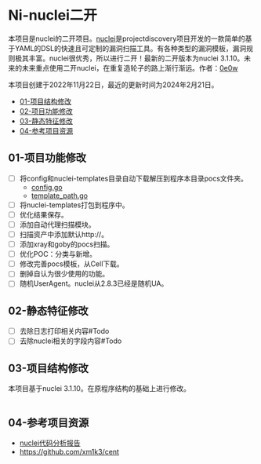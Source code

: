 # Ni-nuclei二开

本项目是nuclei的二开项目。[nuclei](https://github.com/projectdiscovery/nuclei)是projectdiscovery项目开发的一款简单的基于YAML的DSL的快速且可定制的漏洞扫描工具。有各种类型的漏洞模板，漏洞规则极其丰富。nuclei很优秀，所以进行二开！最新的二开版本为nuclei 3.1.10。未来的未来重点使用二开nuclei，在重复造轮子的路上渐行渐远。作者：[0e0w](https://github.com/0e0w)

本项目创建于2022年11月22日，最近的更新时间为2024年2月21日。

- [01-项目结构修改](https://github.com/Goqi/Ernuclei#01-%E9%A1%B9%E7%9B%AE%E7%BB%93%E6%9E%84%E4%BF%AE%E6%94%B9)
- [02-项目功能修改](https://github.com/Goqi/Ernuclei#02-%E9%A1%B9%E7%9B%AE%E5%8A%9F%E8%83%BD%E4%BF%AE%E6%94%B9)
- [03-静态特征修改](https://github.com/Goqi/Ernuclei#03-%E9%9D%99%E6%80%81%E7%89%B9%E5%BE%81%E4%BF%AE%E6%94%B9)
- [04-参考项目资源](https://github.com/Goqi/Ernuclei#04-%E5%8F%82%E8%80%83%E9%A1%B9%E7%9B%AE%E8%B5%84%E6%BA%90)

## 01-项目功能修改

- [ ] 将config和nuclei-templates目录自动下载解压到程序本目录pocs文件夹。
  - [config.go](https://github.com/Goqi/Ernuclei/blob/main/pkg/catalog/config/config.go)
  - [template_path.go](https://github.com/Goqi/Ernuclei/blob/main/pkg/utils/template_path.go)
- [ ] 将nuclei-templates打包到程序中。
- [ ] 优化结果保存。
- [ ] 添加自动代理扫描模块。
- [ ] 扫描资产中添加默认http://。
- [ ] 添加xray和goby的pocs扫描。
- [ ] 优化POC：分类与新增。
- [ ] 修改完善pocs模板，从Cell下载。
- [ ] 删掉自认为很少使用的功能。
- [ ] 随机UserAgent。nuclei从2.8.3已经是随机UA。

## 02-静态特征修改

- [ ] 去除日志打印相关内容#Todo
- [ ] 去除nuclei相关的字段内容#Todo

## 03-项目结构修改

本项目基于nuclei 3.1.10。在原程序结构的基础上进行修改。

```

```

## 04-参考项目资源

- [nuclei代码分析报告](https://github.com/Goqi/ErKai/tree/main/0x01/nuclei)
- https://github.com/xm1k3/cent
